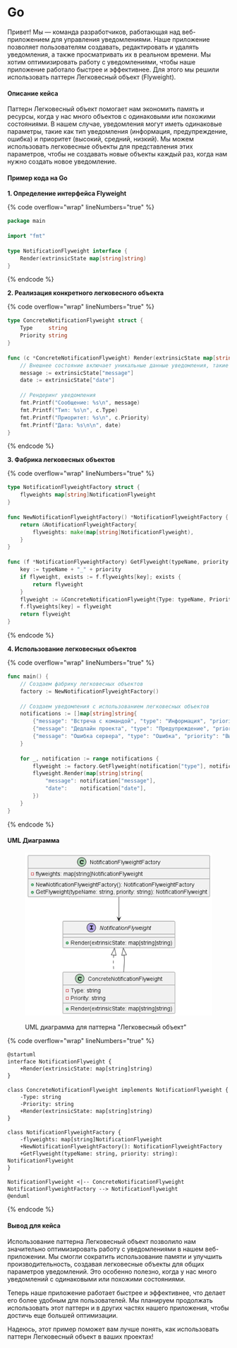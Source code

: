 # Go

Привет! Мы — команда разработчиков, работающая над веб-приложением для управления уведомлениями. Наше приложение позволяет пользователям создавать, редактировать и удалять уведомления, а также просматривать их в реальном времени. Мы хотим оптимизировать работу с уведомлениями, чтобы наше приложение работало быстрее и эффективнее. Для этого мы решили использовать паттерн Легковесный объект (Flyweight).

#### Описание кейса

Паттерн Легковесный объект помогает нам экономить память и ресурсы, когда у нас много объектов с одинаковыми или похожими состояниями. В нашем случае, уведомления могут иметь одинаковые параметры, такие как тип уведомления (информация, предупреждение, ошибка) и приоритет (высокий, средний, низкий). Мы можем использовать легковесные объекты для представления этих параметров, чтобы не создавать новые объекты каждый раз, когда нам нужно создать новое уведомление.

#### Пример кода на Go

**1. Определение интерфейса Flyweight**

{% code overflow="wrap" lineNumbers="true" %}
```go
package main

import "fmt"

type NotificationFlyweight interface {
    Render(extrinsicState map[string]string)
}
```
{% endcode %}

**2. Реализация конкретного легковесного объекта**

{% code overflow="wrap" lineNumbers="true" %}
```go
type ConcreteNotificationFlyweight struct {
    Type     string
    Priority string
}

func (c *ConcreteNotificationFlyweight) Render(extrinsicState map[string]string) {
    // Внешнее состояние включает уникальные данные уведомления, такие как сообщение и дата
    message := extrinsicState["message"]
    date := extrinsicState["date"]

    // Рендеринг уведомления
    fmt.Printf("Сообщение: %s\n", message)
    fmt.Printf("Тип: %s\n", c.Type)
    fmt.Printf("Приоритет: %s\n", c.Priority)
    fmt.Printf("Дата: %s\n\n", date)
}
```
{% endcode %}

**3. Фабрика легковесных объектов**

{% code overflow="wrap" lineNumbers="true" %}
```go
type NotificationFlyweightFactory struct {
    flyweights map[string]NotificationFlyweight
}

func NewNotificationFlyweightFactory() *NotificationFlyweightFactory {
    return &NotificationFlyweightFactory{
        flyweights: make(map[string]NotificationFlyweight),
    }
}

func (f *NotificationFlyweightFactory) GetFlyweight(typeName, priority string) NotificationFlyweight {
    key := typeName + "_" + priority
    if flyweight, exists := f.flyweights[key]; exists {
        return flyweight
    }
    flyweight := &ConcreteNotificationFlyweight{Type: typeName, Priority: priority}
    f.flyweights[key] = flyweight
    return flyweight
}
```
{% endcode %}

**4. Использование легковесных объектов**

{% code overflow="wrap" lineNumbers="true" %}
```go
func main() {
    // Создаем фабрику легковесных объектов
    factory := NewNotificationFlyweightFactory()

    // Создаем уведомления с использованием легковесных объектов
    notifications := []map[string]string{
        {"message": "Встреча с командой", "type": "Информация", "priority": "Высокий", "date": "2023-10-01"},
        {"message": "Дедлайн проекта", "type": "Предупреждение", "priority": "Средний", "date": "2023-10-05"},
        {"message": "Ошибка сервера", "type": "Ошибка", "priority": "Высокий", "date": "2023-10-03"},
    }

    for _, notification := range notifications {
        flyweight := factory.GetFlyweight(notification["type"], notification["priority"])
        flyweight.Render(map[string]string{
            "message": notification["message"],
            "date":    notification["date"],
        })
    }
}
```
{% endcode %}

#### UML Диаграмма

<figure><img src="../../../../../.gitbook/assets/image (1) (1) (1) (1) (1) (1) (1) (1) (1) (1) (1) (1) (1) (1) (1) (1) (1) (1) (1) (1) (1) (1) (1).png" alt=""><figcaption><p>UML диаграмма для паттерна "Легковесный объект"</p></figcaption></figure>

{% code overflow="wrap" lineNumbers="true" %}
```plant-uml
@startuml
interface NotificationFlyweight {
    +Render(extrinsicState: map[string]string)
}

class ConcreteNotificationFlyweight implements NotificationFlyweight {
    -Type: string
    -Priority: string
    +Render(extrinsicState: map[string]string)
}

class NotificationFlyweightFactory {
    -flyweights: map[string]NotificationFlyweight
    +NewNotificationFlyweightFactory(): NotificationFlyweightFactory
    +GetFlyweight(typeName: string, priority: string): NotificationFlyweight
}

NotificationFlyweight <|-- ConcreteNotificationFlyweight
NotificationFlyweightFactory --> NotificationFlyweight
@enduml
```
{% endcode %}

#### Вывод для кейса

Использование паттерна Легковесный объект позволило нам значительно оптимизировать работу с уведомлениями в нашем веб-приложении. Мы смогли сократить использование памяти и улучшить производительность, создавая легковесные объекты для общих параметров уведомлений. Это особенно полезно, когда у нас много уведомлений с одинаковыми или похожими состояниями.

Теперь наше приложение работает быстрее и эффективнее, что делает его более удобным для пользователей. Мы планируем продолжать использовать этот паттерн и в других частях нашего приложения, чтобы достичь еще большей оптимизации.

Надеюсь, этот пример поможет вам лучше понять, как использовать паттерн Легковесный объект в ваших проектах!
